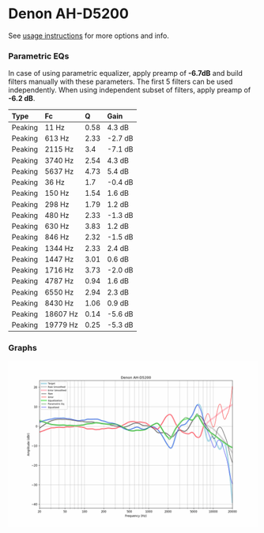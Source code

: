# Denon AH-D5200
See [usage instructions](https://github.com/jaakkopasanen/AutoEq#usage) for more options and info.

### Parametric EQs
In case of using parametric equalizer, apply preamp of **-6.7dB** and build filters manually
with these parameters. The first 5 filters can be used independently.
When using independent subset of filters, apply preamp of **-6.2 dB**.

| Type    | Fc       |    Q | Gain    |
|:--------|:---------|:-----|:--------|
| Peaking | 11 Hz    | 0.58 | 4.3 dB  |
| Peaking | 613 Hz   | 2.33 | -2.7 dB |
| Peaking | 2115 Hz  | 3.4  | -7.1 dB |
| Peaking | 3740 Hz  | 2.54 | 4.3 dB  |
| Peaking | 5637 Hz  | 4.73 | 5.4 dB  |
| Peaking | 36 Hz    | 1.7  | -0.4 dB |
| Peaking | 150 Hz   | 1.54 | 1.6 dB  |
| Peaking | 298 Hz   | 1.79 | 1.2 dB  |
| Peaking | 480 Hz   | 2.33 | -1.3 dB |
| Peaking | 630 Hz   | 3.83 | 1.2 dB  |
| Peaking | 846 Hz   | 2.32 | -1.5 dB |
| Peaking | 1344 Hz  | 2.33 | 2.4 dB  |
| Peaking | 1447 Hz  | 3.01 | 0.6 dB  |
| Peaking | 1716 Hz  | 3.73 | -2.0 dB |
| Peaking | 4787 Hz  | 0.94 | 1.6 dB  |
| Peaking | 6550 Hz  | 2.94 | 2.3 dB  |
| Peaking | 8430 Hz  | 1.06 | 0.9 dB  |
| Peaking | 18607 Hz | 0.14 | -5.6 dB |
| Peaking | 19779 Hz | 0.25 | -5.3 dB |

### Graphs
![](./Denon%20AH-D5200.png)
